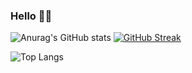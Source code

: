 ### Hello 👍🏻
![Anurag's GitHub stats](https://github-readme-stats.vercel.app/api?username=thalesinacioo&show_icons=true&theme=yeblu)
[![GitHub Streak](https://github-readme-streak-stats.herokuapp.com/?user=thalesinacioo&theme=yeblu)](https://git.io/streak-stats)

![Top Langs](https://github-readme-stats.vercel.app/api/top-langs/?username=thalesinacioo&langs_count=5&theme=default)

<!--
**thalesinacioo/thalesinacioo** is a ✨ _special_ ✨ repository because its `README.md` (this file) appears on your GitHub profile.

Here are some ideas to get you started:


- 🔭 I’m currently working on ...
- 🌱 I’m currently learning ...
- 👯 I’m looking to collaborate on ...
- 🤔 I’m looking for help with ...
- 💬 Ask me about ...
- 📫 How to reach me: ...
- 😄 Pronouns: ...
- ⚡ Fun fact: ...
-->
